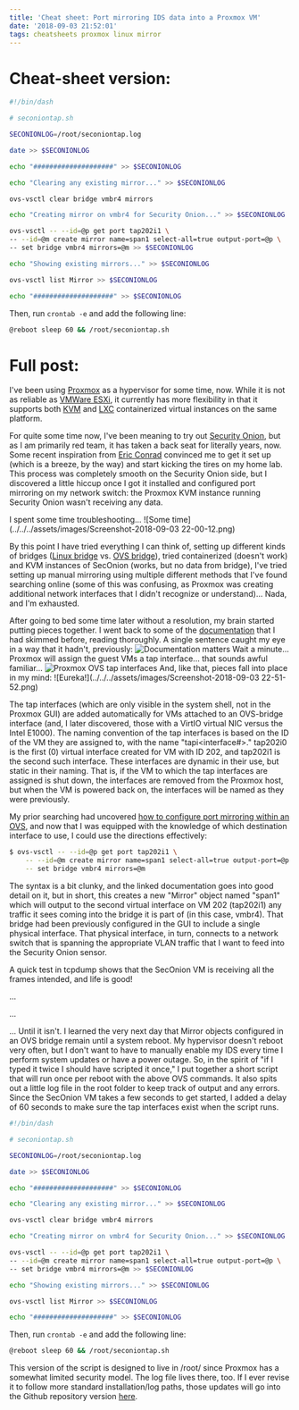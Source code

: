 ```yaml
---
title: 'Cheat sheet: Port mirroring IDS data into a Proxmox VM'
date: '2018-09-03 21:52:01'
tags: cheatsheets proxmox linux mirror
---
```


# Cheat-sheet version:

~~~ bash
#!/bin/dash

# seconiontap.sh

SECONIONLOG=/root/seconiontap.log

date >> $SECONIONLOG

echo "####################" >> $SECONIONLOG

echo "Clearing any existing mirror..." >> $SECONIONLOG

ovs-vsctl clear bridge vmbr4 mirrors

echo "Creating mirror on vmbr4 for Security Onion..." >> $SECONIONLOG

ovs-vsctl -- --id=@p get port tap202i1 \
-- --id=@m create mirror name=span1 select-all=true output-port=@p \
-- set bridge vmbr4 mirrors=@m >> $SECONIONLOG

echo "Showing existing mirrors..." >> $SECONIONLOG

ovs-vsctl list Mirror >> $SECONIONLOG

echo "####################" >> $SECONIONLOG
~~~
Then, run `crontab -e` and add the following line:
~~~ bash
@reboot sleep 60 && /root/seconiontap.sh
~~~

# Full post:

I've been using [Proxmox](https://www.proxmox.com/en/) as a hypervisor for some time, now. While it is not as reliable as [VMWare ESXi](https://www.vmware.com/products/esxi-and-esx/), it currently has more flexibility in that it supports both [KVM](https://www.linux-kvm.org/page/Main_Page) and [LXC](https://linuxcontainers.org/) containerized virtual instances on the same platform.

For quite some time now, I've been meaning to try out [Security Onion](https://securityonion.net/), but as I am primarily red team, it has taken a back seat for literally years, now. Some recent inspiration from [Eric Conrad](https://www.ericconrad.com/) convinced me to get it set up (which is a breeze, by the way) and start kicking the tires on my home lab. This process was completely smooth on the Security Onion side, but I discovered a little hiccup once I got it installed and configured port mirroring on my network switch: the Proxmox KVM instance running Security Onion wasn't receiving any data.

I spent some time troubleshooting...
![Some time](../../../assets/images/Screenshot-2018-09-03 22-00-12.png)

By this point I have tried everything I can think of, setting up different kinds of bridges ([Linux bridge](https://pve.proxmox.com/wiki/Network_Model#Create_the_bridge_manually) vs. [OVS bridge](https://pve.proxmox.com/wiki/Open_vSwitch)), tried containerized (doesn't work) and KVM instances of SecOnion (works, but no data from bridge), I've tried setting up manual mirroring using multiple different methods that I've found searching online (some of this was confusing, as Proxmox was creating additional network interfaces that I didn't recognize or understand)... Nada, and I'm exhausted.

After going to bed some time later without a resolution, my brain started putting pieces together. I went back to some of the [documentation](https://pve.proxmox.com/wiki/Open_vSwitch) that I had skimmed before, reading thoroughly. A single sentence caught my eye in a way that it hadn't, previously:
![Documentation matters](../../../assets/images/ScreenClip-proxmox.png)
Wait a minute... Proxmox will assign the guest VMs a tap interface... that sounds awful familiar...
![Proxmox OVS tap interfaces](../../../assets/images/ScreenClip-proxmoxtap.png)
And, like that, pieces fall into place in my mind:
![Eureka!](../../../assets/images/Screenshot-2018-09-03 22-51-52.png)

The tap interfaces (which are only visible in the system shell, not in the Proxmox GUI) are added automatically for VMs attached to an OVS-bridge interface (and, I later discovered, those with a VirtIO virtual NIC versus the Intel E1000). The naming convention of the tap interfaces is based on the ID of the VM they are assigned to, with the name "tap<VM-ID>i<interface#>." tap202i0 is the first (0) virtual interface created for VM with ID 202, and tap202i1 is the second such interface. These interfaces are dynamic in their use, but static in their naming. That is, if the VM to which the tap interfaces are assigned is shut down, the interfaces are removed from the Proxmox host, but when the VM is powered back on, the interfaces will be named as they were previously.

My prior searching had uncovered [how to configure port mirroring within an OVS](http://docs.openvswitch.org/en/latest/faq/configuration/), and now that I was equipped with the knowledge of which destination interface to use, I could use the directions effectively:

~~~ bash
$ ovs-vsctl -- --id=@p get port tap202i1 \
    -- --id=@m create mirror name=span1 select-all=true output-port=@p \
    -- set bridge vmbr4 mirrors=@m
~~~

The syntax is a bit clunky, and the linked documentation goes into good detail on it, but in short, this creates a new "Mirror" object named "span1" which will output to the second virtual interface on VM 202 (tap202i1) any traffic it sees coming into the bridge it is part of (in this case, vmbr4). That bridge had been previously configured in the GUI to include a single physical interface. That physical interface, in turn, connects to a network switch that is spanning the appropriate VLAN traffic that I want to feed into the Security Onion sensor.

A quick test in tcpdump shows that the SecOnion VM is receiving all the frames intended, and life is good!

...

...

... Until it isn't. I learned the very next day that Mirror objects configured in an OVS bridge remain until a system reboot. My hypervisor doesn't reboot very often, but I don't want to have to manually enable my IDS every time I perform system updates or have a power outage. So, in the spirit of "if I typed it twice I should have scripted it once," I put together a short script that will run once per reboot with the above OVS commands. It also spits out a little log file in the root folder to keep track of output and any errors.
Since the SecOnion VM takes a few seconds to get started, I added a delay of 60 seconds to make sure the tap interfaces exist when the script runs.

~~~ bash
#!/bin/dash

# seconiontap.sh

SECONIONLOG=/root/seconiontap.log

date >> $SECONIONLOG

echo "####################" >> $SECONIONLOG

echo "Clearing any existing mirror..." >> $SECONIONLOG

ovs-vsctl clear bridge vmbr4 mirrors

echo "Creating mirror on vmbr4 for Security Onion..." >> $SECONIONLOG

ovs-vsctl -- --id=@p get port tap202i1 \
-- --id=@m create mirror name=span1 select-all=true output-port=@p \
-- set bridge vmbr4 mirrors=@m >> $SECONIONLOG

echo "Showing existing mirrors..." >> $SECONIONLOG

ovs-vsctl list Mirror >> $SECONIONLOG

echo "####################" >> $SECONIONLOG
~~~

Then, run `crontab -e` and add the following line:
~~~ bash
@reboot sleep 60 && /root/seconiontap.sh
~~~

This version of the script is designed to live in /root/ since Proxmox has a somewhat limited security model. The log file lives there, too. If I ever revise it to follow more standard installation/log paths, those updates will go into the Github repository version [here](https://github.com/0xvext/proxmox-seconiontap.sh).
